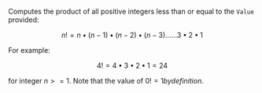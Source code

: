 Computes the product of all positive integers less than or equal to the `Value` provided:

$$
n! = n•(n-1)•(n-2)•(n-3)...... 3•2•1
$$

For example:

$$
4! = 4•3•2•1 = 24
$$

for integer $n>=1$. Note that the value of $0! = 1 by definition.$
